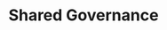 ---
layout: petal
number: 6
title: Shared Governance
tagline: Creating the enabling conditions that allow our Net Zero 2030 Action Plan to flourish
nav_order: 8
icon_shortcode: sharedgoverance
colour: BFBEBE
text_colour: FFFFFF
has_children: false
has_toc: false
---